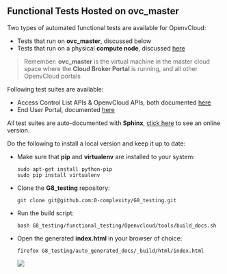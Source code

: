 ## Functional Tests Hosted on ovc_master

Two types of automated functional tests are available for OpenvCloud:
- Tests that run on **ovc_master**, discussed below
- Tests that run on a physical **compute node**, discussed [here](../compute_node_hosted/compute_node_hosted.md)

> Remember: **ovc_master** is the virtual machine in the master cloud space where the **Cloud Broker Portal** is running, and all other OpenvCloud portals

Following test suites are available:
- Access Control List APIs & OpenvCloud APIs, both documented [here](API/API.md)
- End User Portal, documented [here](portal/portal.md)

All test suites are auto-documented with **Sphinx**, [click here](http://85.255.197.106:8888/) to see an online version.

Do the following to install a local version and keep it up to date:

- Make sure that **pip** and **virtualenv** are installed to your system:

  ```shell
  sudo apt-get install python-pip
  sudo pip install virtualenv
  ```

- Clone the **G8_testing** repository:

  ```
  git clone git@github.com:0-complexity/G8_testing.git
  ```

- Run the build script:

  ```
  bash G8_testing/functional_testing/Openvcloud/tools/build_docs.sh
  ```

- Open the generated **index.html** in your browser of choice:

  ```
  firefox G8_testing/auto_generated_docs/_build/html/index.html
  ````
  
  ![](sphinx.png)